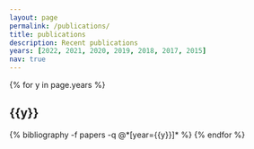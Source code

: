 ```yaml
---
layout: page
permalink: /publications/
title: publications
description: Recent publications
years: [2022, 2021, 2020, 2019, 2018, 2017, 2015]
nav: true
---
```


<div class="publications">

{% for y in page.years %}
  <h2 class="year">{{y}}</h2>
  {% bibliography -f papers -q @*[year={{y}}]* %}
{% endfor %}

</div>
